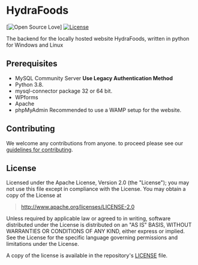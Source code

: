 HydraFoods
=====
[![Open Source Love](https://badges.frapsoft.com/os/v2/open-source.svg?v=103)]
[![License](https://img.shields.io/badge/License-Apache%202.0-blue.svg)](https://opensource.org/licenses/Apache-2.0)


The backend for the locally hosted website HydraFoods, written in python for Windows and Linux


## Prerequisites
* MySQL Community Server **Use Legacy Authentication Method**
* Python 3.8.
* mysql-connector package 32 or 64 bit.
* WPforms
* Apache
* phpMyAdmin
Recommended to use a WAMP setup for the website.

## Contributing
We welcome any contributions from anyone. 
to proceed please see our [guidelines for contributing](https://github.com/KevinSkull/HydraFoods/blob/master/CONTRIBUTING.md).

## License
Licensed under the Apache License, Version 2.0 (the "License");
you may not use this file except in compliance with the License.
You may obtain a copy of the License at

> http://www.apache.org/licenses/LICENSE-2.0

Unless required by applicable law or agreed to in writing, software
distributed under the License is distributed on an "AS IS" BASIS,
WITHOUT WARRANTIES OR CONDITIONS OF ANY KIND, either express or implied.
See the License for the specific language governing permissions and
limitations under the License.

A copy of the license is available in the repository's [LICENSE](https://github.com/KevinSkull/HydraFoods/blob/master/LICENSE.md) file.
